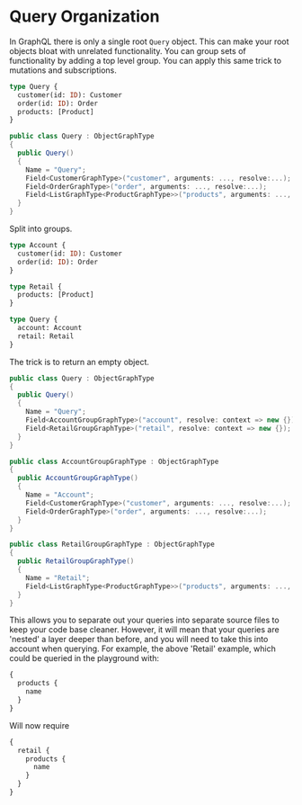 # Query Organization

In GraphQL there is only a single root `Query` object. This can make your root objects bloat with unrelated functionality.  You can group sets of functionality by adding a top level group.  You can apply this same trick to mutations and subscriptions.

```graphql
type Query {
  customer(id: ID): Customer
  order(id: ID): Order
  products: [Product]
}
```

```csharp
public class Query : ObjectGraphType
{
  public Query()
  {
    Name = "Query";
    Field<CustomerGraphType>("customer", arguments: ..., resolve:...);
    Field<OrderGraphType>("order", arguments: ..., resolve:...);
    Field<ListGraphType<ProductGraphType>>("products", arguments: ..., resolve:...);
  }
}
```

Split into groups.

```graphql
type Account {
  customer(id: ID): Customer
  order(id: ID): Order
}

type Retail {
  products: [Product]
}

type Query {
  account: Account
  retail: Retail
}
```

The trick is to return an empty object.

```csharp
public class Query : ObjectGraphType
{
  public Query()
  {
    Name = "Query";
    Field<AccountGroupGraphType>("account", resolve: context => new {});
    Field<RetailGroupGraphType>("retail", resolve: context => new {});
  }
}

public class AccountGroupGraphType : ObjectGraphType
{
  public AccountGroupGraphType()
  {
    Name = "Account";
    Field<CustomerGraphType>("customer", arguments: ..., resolve:...);
    Field<OrderGraphType>("order", arguments: ..., resolve:...);
  }
}

public class RetailGroupGraphType : ObjectGraphType
{
  public RetailGroupGraphType()
  {
    Name = "Retail";
    Field<ListGraphType<ProductGraphType>>("products", arguments: ..., resolve:...);
  }
}
```

This allows you to separate out your queries into separate source files to keep your code base cleaner. However, it will mean that your queries are 'nested' a layer deeper than before, and you will need to take this into account when querying. For example, the above 'Retail' example, which could be queried in the playground with:

```graphql
{
  products {
    name
  }
}
```

Will now require

```graphql
{
  retail {
    products {
      name
    }
  }
}
```

